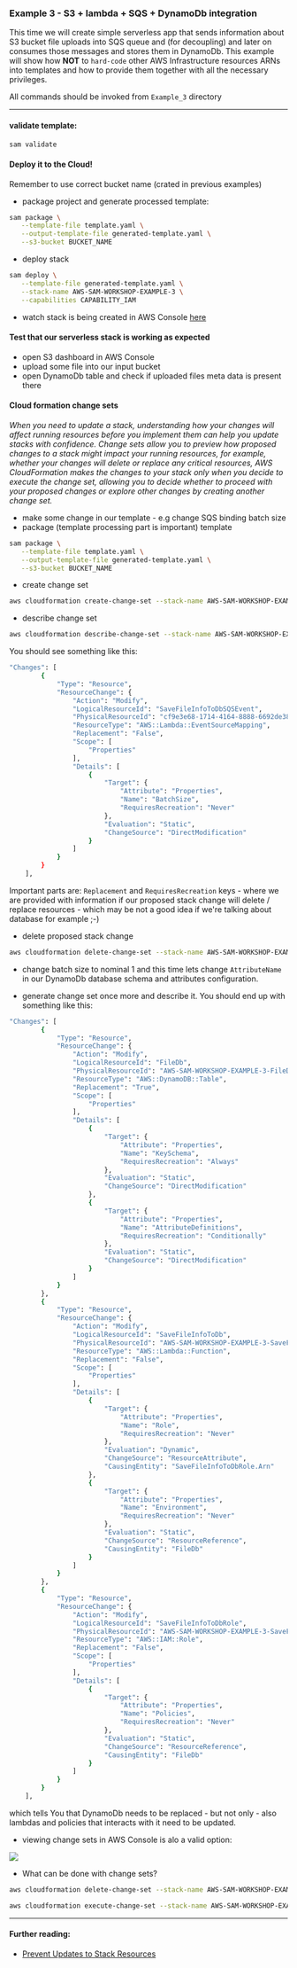 ### Example 3 - S3 + lambda + SQS + DynamoDb integration

This time we will create simple serverless app that sends information about S3 bucket file uploads into SQS queue and (for decoupling) and later on consumes those messages and stores them in DynamoDb. This example will show how **NOT** to `hard-code` other AWS Infrastructure resources ARNs into templates and how to provide them together with all the necessary privileges. 

All commands should be invoked from `Example_3` directory

---
#### validate template:
```bash
sam validate
```

#### Deploy it to the Cloud!
Remember to use correct bucket name (crated in previous examples)

* package project and generate processed template:
```bash
sam package \
   --template-file template.yaml \
   --output-template-file generated-template.yaml \
   --s3-bucket BUCKET_NAME
```
* deploy stack
```bash
sam deploy \
   --template-file generated-template.yaml \
   --stack-name AWS-SAM-WORKSHOP-EXAMPLE-3 \
   --capabilities CAPABILITY_IAM
```
* watch stack is being created in AWS Console [here](https://eu-west-1.console.aws.amazon.com/cloudformation/home?region=eu-west-1)

#### Test that our serverless stack is working as expected
* open S3 dashboard in AWS Console
* upload some file into our input bucket
* open DynamoDb table and check if uploaded files meta data is present there

#### Cloud formation change sets
*When you need to update a stack, understanding how your changes will affect running resources before you implement them can help you update stacks with confidence. Change sets allow you to preview how proposed changes to a stack might impact your running resources, for example, whether your changes will delete or replace any critical resources, AWS CloudFormation makes the changes to your stack only when you decide to execute the change set, allowing you to decide whether to proceed with your proposed changes or explore other changes by creating another change set.*

* make some change in our template - e.g change SQS binding batch size
* package (template processing part is important) template
```bash
sam package \
   --template-file template.yaml \
   --output-template-file generated-template.yaml \
   --s3-bucket BUCKET_NAME
```
* create change set
```bash
aws cloudformation create-change-set --stack-name AWS-SAM-WORKSHOP-EXAMPLE-3 --template-body file://generated-template.yaml --change-set-name MyChange --capabilities CAPABILITY_IAM
```

* describe change set
```bash
aws cloudformation describe-change-set --stack-name AWS-SAM-WORKSHOP-EXAMPLE-3 --change-set-name MyChange
```
You should see something like this:
```bash
"Changes": [
        {
            "Type": "Resource",
            "ResourceChange": {
                "Action": "Modify",
                "LogicalResourceId": "SaveFileInfoToDbSQSEvent",
                "PhysicalResourceId": "cf9e3e68-1714-4164-8888-6692de3822fa",
                "ResourceType": "AWS::Lambda::EventSourceMapping",
                "Replacement": "False",
                "Scope": [
                    "Properties"
                ],
                "Details": [
                    {
                        "Target": {
                            "Attribute": "Properties",
                            "Name": "BatchSize",
                            "RequiresRecreation": "Never"
                        },
                        "Evaluation": "Static",
                        "ChangeSource": "DirectModification"
                    }
                ]
            }
        }
    ],

```
Important parts are: ``Replacement`` and ``RequiresRecreation`` keys - where we are provided with information if our proposed stack change will delete / replace resources - which may be not a good idea if we're talking about database for example ;-)

* delete proposed stack change
```bash
aws cloudformation delete-change-set --stack-name AWS-SAM-WORKSHOP-EXAMPLE-3 --change-set-name MyChange
```

* change batch size to nominal 1 and this time lets change ``AttributeName`` in our DynamoDb database schema and attributes configuration.

* generate change set once more and describe it. You should end up with something like this:
```bash
"Changes": [
        {
            "Type": "Resource",
            "ResourceChange": {
                "Action": "Modify",
                "LogicalResourceId": "FileDb",
                "PhysicalResourceId": "AWS-SAM-WORKSHOP-EXAMPLE-3-FileDb-1NIAQPBH0TRNQ",
                "ResourceType": "AWS::DynamoDB::Table",
                "Replacement": "True",
                "Scope": [
                    "Properties"
                ],
                "Details": [
                    {
                        "Target": {
                            "Attribute": "Properties",
                            "Name": "KeySchema",
                            "RequiresRecreation": "Always"
                        },
                        "Evaluation": "Static",
                        "ChangeSource": "DirectModification"
                    },
                    {
                        "Target": {
                            "Attribute": "Properties",
                            "Name": "AttributeDefinitions",
                            "RequiresRecreation": "Conditionally"
                        },
                        "Evaluation": "Static",
                        "ChangeSource": "DirectModification"
                    }
                ]
            }
        },
        {
            "Type": "Resource",
            "ResourceChange": {
                "Action": "Modify",
                "LogicalResourceId": "SaveFileInfoToDb",
                "PhysicalResourceId": "AWS-SAM-WORKSHOP-EXAMPLE-3-SaveFileInfoToDb-PQ13D4IETNZJ",
                "ResourceType": "AWS::Lambda::Function",
                "Replacement": "False",
                "Scope": [
                    "Properties"
                ],
                "Details": [
                    {
                        "Target": {
                            "Attribute": "Properties",
                            "Name": "Role",
                            "RequiresRecreation": "Never"
                        },
                        "Evaluation": "Dynamic",
                        "ChangeSource": "ResourceAttribute",
                        "CausingEntity": "SaveFileInfoToDbRole.Arn"
                    },
                    {
                        "Target": {
                            "Attribute": "Properties",
                            "Name": "Environment",
                            "RequiresRecreation": "Never"
                        },
                        "Evaluation": "Static",
                        "ChangeSource": "ResourceReference",
                        "CausingEntity": "FileDb"
                    }
                ]
            }
        },
        {
            "Type": "Resource",
            "ResourceChange": {
                "Action": "Modify",
                "LogicalResourceId": "SaveFileInfoToDbRole",
                "PhysicalResourceId": "AWS-SAM-WORKSHOP-EXAMPLE-3-SaveFileInfoToDbRole-2YMSWZZPMTO3",
                "ResourceType": "AWS::IAM::Role",
                "Replacement": "False",
                "Scope": [
                    "Properties"
                ],
                "Details": [
                    {
                        "Target": {
                            "Attribute": "Properties",
                            "Name": "Policies",
                            "RequiresRecreation": "Never"
                        },
                        "Evaluation": "Static",
                        "ChangeSource": "ResourceReference",
                        "CausingEntity": "FileDb"
                    }
                ]
            }
        }
    ],

```

which tells You that DynamoDb needs to be replaced - but not only - also lambdas and policies that interacts with it need to be updated.
* viewing change sets in AWS Console is alo a valid option:

![](https://s3-eu-west-1.amazonaws.com/aws-sam-workshop-huuuge-dev/change-set.png)

* What can be done with change sets?

```bash
aws cloudformation delete-change-set --stack-name AWS-SAM-WORKSHOP-EXAMPLE-3 --change-set-name MyChange
```

```bash
aws cloudformation execute-change-set --stack-name AWS-SAM-WORKSHOP-EXAMPLE-3 --change-set-name MyChange
```

---

#### Further reading:
* [Prevent Updates to Stack Resources](https://docs.aws.amazon.com/AWSCloudFormation/latest/UserGuide/protect-stack-resources.html)
